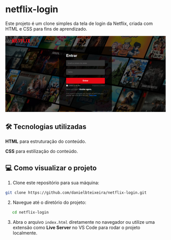 # netflix-login
Este projeto é um clone simples da tela de login da Netflix, criada com HTML e CSS para fins de aprendizado.

![Screenshot](img/preview.png)

## 🛠️ Tecnologias utilizadas
**HTML** para estruturação do conteúdo.

**CSS** para estilização do conteúdo.


## 💻 Como visualizar o projeto
1. Clone este repositório para sua máquina:
```bash
git clone https://github.com/danielbteixeira/netflix-login.git
```

2. Navegue até o diretório do projeto:
```bash
   cd netflix-login
   ```
3. Abra o arquivo `index.html` diretamente no navegador ou utilize uma extensão como **Live Server** no VS Code para rodar o projeto localmente.
